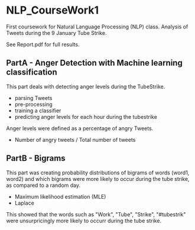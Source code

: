 # NLP_CourseWork1
First coursework for Natural Language Processing (NLP) class.
Analysis of Tweets during the 9 January Tube Strike. 

See Report.pdf for full results.

## PartA - Anger Detection with Machine learning classification
This part deals with detecting anger levels during the TubeStrike. 
- parsing Tweets
- pre-processing
- training a classifier 
- predicting anger levels for each hour during the tubestrike

Anger levels were defined as a percentage of angry Tweets.
- Number of angry tweets / Total number of tweets
## PartB - Bigrams
This part was creating probability distributions of bigrams of words (word1, word2) and which bigrams were more likely to occur during the tube strike, as compared to a random day.
- Maximum likelihood estimation (MLE)
- Laplace

This showed that the words such as "Work", "Tube", "Strike", "#tubestrik" were unsurpricingly more likely to occurr during the tube strike. 
